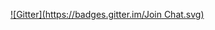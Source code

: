 
[![Gitter](https://badges.gitter.im/Join Chat.svg)](https://gitter.im/skalles/html5-as-a-platform?utm_source=badge&utm_medium=badge&utm_campaign=pr-badge&utm_content=badge)